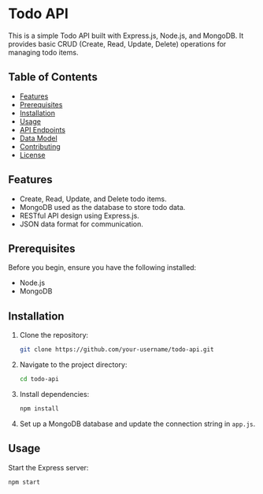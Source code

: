 # Todo API

This is a simple Todo API built with Express.js, Node.js, and MongoDB. It provides basic CRUD (Create, Read, Update, Delete) operations for managing todo items.

## Table of Contents
- [Features](#features)
- [Prerequisites](#prerequisites)
- [Installation](#installation)
- [Usage](#usage)
- [API Endpoints](#api-endpoints)
- [Data Model](#data-model)
- [Contributing](#contributing)
- [License](#license)

## Features
- Create, Read, Update, and Delete todo items.
- MongoDB used as the database to store todo data.
- RESTful API design using Express.js.
- JSON data format for communication.

## Prerequisites
Before you begin, ensure you have the following installed:
- Node.js
- MongoDB

## Installation
1. Clone the repository:
    ```bash
    git clone https://github.com/your-username/todo-api.git
    ```
2. Navigate to the project directory:
    ```bash
    cd todo-api
    ```
3. Install dependencies:
    ```bash
    npm install
    ```
4. Set up a MongoDB database and update the connection string in `app.js`.

## Usage
Start the Express server:
```bash
npm start
